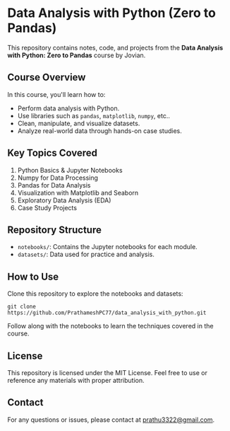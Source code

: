 # Data Analysis with Python (Zero to Pandas)

This repository contains notes, code, and projects from the **Data Analysis with Python: Zero to Pandas** course by Jovian.

## Course Overview

In this course, you'll learn how to:
- Perform data analysis with Python.
- Use libraries such as `pandas`, `matplotlib`, `numpy`, etc..
- Clean, manipulate, and visualize datasets.
- Analyze real-world data through hands-on case studies.

## Key Topics Covered
1. Python Basics & Jupyter Notebooks
2. Numpy for Data Processing
3. Pandas for Data Analysis
4. Visualization with Matplotlib and Seaborn
5. Exploratory Data Analysis (EDA)
6. Case Study Projects

## Repository Structure

- `notebooks/`: Contains the Jupyter notebooks for each module.
- `datasets/`: Data used for practice and analysis.

## How to Use
Clone this repository to explore the notebooks and datasets:

    git clone https://github.com/PrathameshPC77/data_analysis_with_python.git
    
Follow along with the notebooks to learn the techniques covered in the course.

## License
This repository is licensed under the MIT License. Feel free to use or reference any materials with proper attribution.

## Contact
For any questions or issues, please contact at prathu3322@gmail.com.
